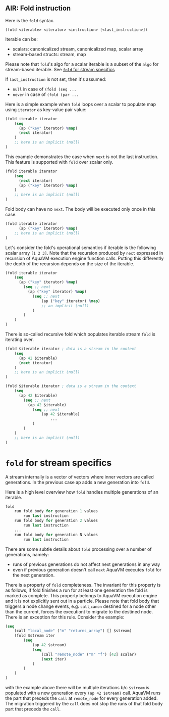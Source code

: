 ## AIR: Fold instruction
Here is the `fold` syntax.

`(fold <iterable> <iterator> <instruction> [<last_instruction>])`

Iterable can be:
- scalars: canonicalized stream, canonicalized map, scalar array
- stream-based structs: stream, map

Please note that `fold`'s algo for a scalar iterable is a subset of the `algo` for stream-based iterable. See [`fold` for stream specifics](#fold-for-stream-specifics)

If `last_instruction` is not set, then it's assumed:
 - `null` in case of `(fold (seq ...`
 - `never` in case of `(fold (par ...`

Here is a simple example when `fold` loops over a scalar to populate map using `iterator` as key-value pair value:
```clojure
(fold iterable iterator
	(seq
	  (ap ("key" iterator) %map)
	  (next iterator)
	)
	;; here is an implicit (null)
)
```

This example demonstrates the case when `next` is not the last instruction. This feature is supported with `fold` over scalar only.
```clojure
(fold iterable iterator
	(seq
	  (next iterator)
	  (ap ("key" iterator) %map)
	)
	;; here is an implicit (null)
)
```

Fold body can have no `next`. The body will be executed only once in this case.

```clojure
(fold iterable iterator
	  (ap ("key" iterator) %map)
	;; here is an implicit (null)
)
```

Let's consider the fold's operational semantics if iterable is the following scalar array `[1 2 3]`. Note that the recursion produced by `next` expressed in recursion of AquaVM execution engine function calls. Putting this differently the depth of the recursion depends on the size of the iterable.

```clojure
(fold iterable iterator
	(seq
	  (ap ("key" iterator) %map)
	  	(seq ;; next
		  (ap ("key" iterator) %map)
			(seq ;; next
				(ap ("key" iterator) %map)
				;; an implicit (null)
			)
		)
	)
)
```

There is so-called recursive fold which populates iterable stream `fold` is iterating over.

```clojure
(fold $iterable iterator ; data is a stream in the context
	(seq
	  (ap 42 $iterable)
	  (next iterator)
	)
	;; here is an implicit (null)
)
```


```clojure
(fold $iterable iterator ; data is a stream in the context
	(seq
	  (ap 42 $iterable)
		(seq ;; next
		  (ap 42 $iterable)
			(seq ;; next
				(ap 42 $iterable)
					...
			)
		)
	)
	;; here is an implicit (null)
)
```

# `fold` for stream specifics
A stream internally is a vector of vectors where inner vectors are called generations. In the previous case ap adds a new generation into `fold`.

Here is a high level overview how `fold` handles multiple generations of an iterable.

```clojure
fold
	run fold body for generation 1 values
		run last instruction
	run fold body for generation 2 values
		run last instruction
	...
	run fold body for generation N values
		run last instruction
```
There are some subtle details about `fold` processing over a number of generations, namely:
- runs of previous generations do not affect next generations in any way
- even if previous generation doesn't call `next` AquaVM executes `fold` for the next generation.

There is a property of `fold` completeness. The invariant for this property is as follows, if fold finishes a run for at least one generation the fold is marked as complete. This property belongs to AquaVM execution engine and it is not explicitly sent out in a particle.
Please note that fold body that triggers a node change events, e.g. `call`,`canon` destined for a node other than the current, forces the executiont to migrate to the destined node.
There is an exception for this rule. Consider the example:

```clojure
(seq
	(call "local_node" ("m" "returns_array") [] $stream)
	(fold $stream iter
		(seq
			(ap 42 $stream)
			(seq
				(call "remote_node" ("m" "f") [42] scalar)
				(next iter)
			)
		)
	)
)
```

with the example above there will be multiple iterations b/c `$stream` is populated with a new generation every `(ap 42 $stream)` call. AquaVM runs the part that preceds the `call` at `remote_node` for every generation added. The migration triggered by the `call` does not stop the runs of that fold body part that preceds the `call`.